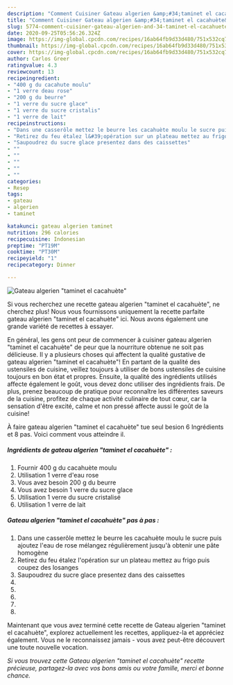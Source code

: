 ```yaml
---
description: "Comment Cuisiner Gateau algerien &amp;#34;taminet el cacahuète&amp;#34;"
title: "Comment Cuisiner Gateau algerien &amp;#34;taminet el cacahuète&amp;#34;"
slug: 5774-comment-cuisiner-gateau-algerien-and-34-taminet-el-cacahuete-and-34
date: 2020-09-25T05:56:26.324Z
image: https://img-global.cpcdn.com/recipes/16ab64fb9d33d480/751x532cq70/gateau-algerien-taminet-el-cacahuete-photo-principale-de-la-recette.jpg
thumbnail: https://img-global.cpcdn.com/recipes/16ab64fb9d33d480/751x532cq70/gateau-algerien-taminet-el-cacahuete-photo-principale-de-la-recette.jpg
cover: https://img-global.cpcdn.com/recipes/16ab64fb9d33d480/751x532cq70/gateau-algerien-taminet-el-cacahuete-photo-principale-de-la-recette.jpg
author: Carlos Greer
ratingvalue: 4.3
reviewcount: 13
recipeingredient:
- "400 g du cacahute moulu"
- "1 verre deau rose"
- "200 g du beurre"
- "1 verre du sucre glace"
- "1 verre du sucre cristalis"
- "1 verre de lait"
recipeinstructions:
- "Dans une casserôle mettez le beurre les cacahuète moulu le sucre puis ajoutez l&#39;eau de rose mélangez régulièrement jusqu&#39;à obtenir une pâte homogène"
- "Retirez du feu étalez l&#39;opération sur un plateau mettez au frigo puis coupez des losanges"
- "Saupoudrez du sucre glace presentez dans des caissettes"
- ""
- ""
- ""
- ""
- ""
categories:
- Resep
tags:
- gateau
- algerien
- taminet

katakunci: gateau algerien taminet 
nutrition: 296 calories
recipecuisine: Indonesian
preptime: "PT19M"
cooktime: "PT30M"
recipeyield: "1"
recipecategory: Dinner

---
```



![Gateau algerien &#34;taminet el cacahuète&#34;](https://img-global.cpcdn.com/recipes/16ab64fb9d33d480/751x532cq70/gateau-algerien-taminet-el-cacahuete-photo-principale-de-la-recette.jpg)

Si vous recherchez une recette gateau algerien &#34;taminet el cacahuète&#34;, ne cherchez plus! Nous vous fournissons uniquement la recette parfaite gateau algerien &#34;taminet el cacahuète&#34; ici. Nous avons également une grande variété de recettes à essayer.

En général, les gens ont peur de commencer à cuisiner gateau algerien &#34;taminet el cacahuète&#34; de peur que la nourriture obtenue ne soit pas délicieuse. Il y a plusieurs choses qui affectent la qualité gustative de gateau algerien &#34;taminet el cacahuète&#34;! En partant de la qualité des ustensiles de cuisine, veillez toujours à utiliser de bons ustensiles de cuisine toujours en bon état et propres. Ensuite, la qualité des ingrédients utilisés affecte également le goût, vous devez donc utiliser des ingrédients frais. De plus, prenez beaucoup de pratique pour reconnaître les différentes saveurs de la cuisine, profitez de chaque activité culinaire de tout cœur, car la sensation d'être excité, calme et non pressé affecte aussi le goût de la cuisine!

<!--inarticleads1-->

À faire gateau algerien &#34;taminet el cacahuète&#34; tue seul besion 6 Ingrédients et 8 pas. Voici comment vous atteindre il.

##### Ingrédients de gateau algerien &#34;taminet el cacahuète&#34; :

1. Fournir 400 g du cacahuète moulu
1. Utilisation 1 verre d&#39;eau rose
1. Vous avez besoin 200 g du beurre
1. Vous avez besoin 1 verre du sucre glace
1. Utilisation 1 verre du sucre cristalisé
1. Utilisation 1 verre de lait




<!--inarticleads2-->

##### Gateau algerien &#34;taminet el cacahuète&#34; pas à pas :

1. Dans une casserôle mettez le beurre les cacahuète moulu le sucre puis ajoutez l&#39;eau de rose mélangez régulièrement jusqu&#39;à obtenir une pâte homogène
1. Retirez du feu étalez l&#39;opération sur un plateau mettez au frigo puis coupez des losanges
1. Saupoudrez du sucre glace presentez dans des caissettes
1. 
1. 
1. 
1. 
1. 




<!--inarticleads1-->

<p>
Maintenant que vous avez terminé cette recette de Gateau algerien &#34;taminet el cacahuète&#34;, explorez actuellement les recettes, appliquez-la et appréciez également. Vous ne le reconnaissez jamais - vous avez peut-être découvert une toute nouvelle vocation.
</p>

<p>
<i>Si vous trouvez cette Gateau algerien &#34;taminet el cacahuète&#34; recette précieuse, partagez-la avec vos bons amis ou votre famille, merci et bonne chance.</i>
</p>

